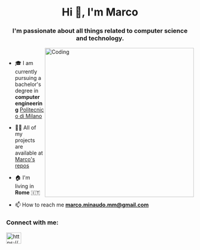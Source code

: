 <h1 align="center">Hi 👋, I'm Marco</h1>
<h3 align="center">I'm passionate about all things related to computer science and technology.</h3>
<img align="right" alt="Coding" width="400" src="https://media.giphy.com/media/qgQUggAC3Pfv687qPC/giphy.gif">
&nbsp;

- 🎓 I am currently pursuing a bachelor's degree in **computer engineering** [Politecnico di Milano](https://www.polimi.it/)

- 👨‍💻 All of my projects are available at [Marco's repos](https://github.com/BugNoFix?tab=repositories)

- 🏠 I'm living in **Rome** 🇮🇹

- 📫 How to reach me **marco.minaudo.mm@gmail.com**




<h3 align="left">Connect with me:</h3>
<p align="left">
<a href="https://linkedin.com/in/https://www.linkedin.com/in/marco-minaudo-803469258/" target="blank"><img align="center" src="https://raw.githubusercontent.com/rahuldkjain/github-profile-readme-generator/master/src/images/icons/Social/linked-in-alt.svg" alt="https://www.linkedin.com/in/marco-minaudo-803469258/" height="30" width="40" /></a>
</p>


<!--
<h1 align="center">My project</h1>
-->
